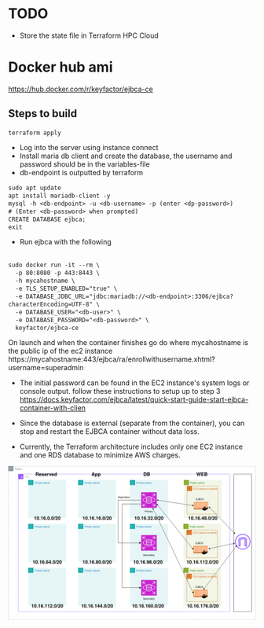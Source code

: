 # TODO 
- Store the state file in Terraform HPC Cloud
# Docker hub ami
https://hub.docker.com/r/keyfactor/ejbca-ce
## Steps to build

``` shell
terraform apply
```

- Log into the server using instance connect
- Install maria db client and create the database, the username and password should be in the variables-file
- db-endpoint is outputted by terraform

``` shell
sudo apt update
apt install mariadb-client -y
mysql -h <db-endpoint> -u <db-username> -p (enter <dp-password>)
# (Enter <db-password> when prompted)
CREATE DATABASE ejbca;
exit
```
- Run ejbca with the following

``` shell

sudo docker run -it --rm \
  -p 80:8080 -p 443:8443 \
  -h mycahostname \
  -e TLS_SETUP_ENABLED="true" \
  -e DATABASE_JDBC_URL="jdbc:mariadb://<db-endpoint>:3306/ejbca?characterEncoding=UTF-8" \
  -e DATABASE_USER="<db-user>" \
  -e DATABASE_PASSWORD="<db-password>" \
  keyfactor/ejbca-ce

```
On launch and when the container finishes go do where mycahostname is the public ip of the ec2 instance
https://mycahostname:443/ejbca/ra/enrollwithusername.xhtml?username=superadmin

- The initial password can be found in the EC2 instance's system logs or console output.
follow these instructions to setup up to step 3
https://docs.keyfactor.com/ejbca/latest/quick-start-guide-start-ejbca-container-with-clien

- Since the database is external (separate from the container), you can stop and restart the EJBCA container without data loss.
- Currently, the Terraform architecture includes only one EC2 instance and one RDS database to minimize AWS charges.
 
![alt text](./diagrams/vpn.drawio.png "VPN")




